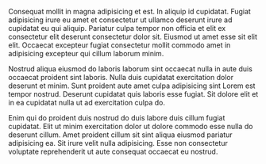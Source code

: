 Consequat mollit in magna adipisicing et est. In aliquip id cupidatat. Fugiat adipisicing irure eu amet et consectetur ut ullamco deserunt irure ad cupidatat eu qui aliquip. Pariatur culpa tempor non officia et elit ex consectetur elit deserunt consectetur dolor sit. Eiusmod ut amet esse sit elit elit. Occaecat excepteur fugiat consectetur mollit commodo amet in adipisicing excepteur qui cillum laborum minim.

Nostrud aliqua eiusmod do laboris laborum sint occaecat nulla in aute duis occaecat proident sint laboris. Nulla duis cupidatat exercitation dolor deserunt et minim. Sunt proident aute amet culpa adipisicing sint Lorem est tempor nostrud. Deserunt cupidatat quis laboris esse fugiat. Sit dolore elit et in ea cupidatat nulla ut ad exercitation culpa do.

Enim qui do proident duis nostrud do duis labore duis cillum fugiat cupidatat. Elit ut minim exercitation dolor ut dolore commodo esse nulla do deserunt cillum. Amet proident cillum sit sint aliqua eiusmod pariatur adipisicing ea. Sit irure velit nulla adipisicing. Esse non consectetur voluptate reprehenderit ut aute consequat occaecat eu nostrud.